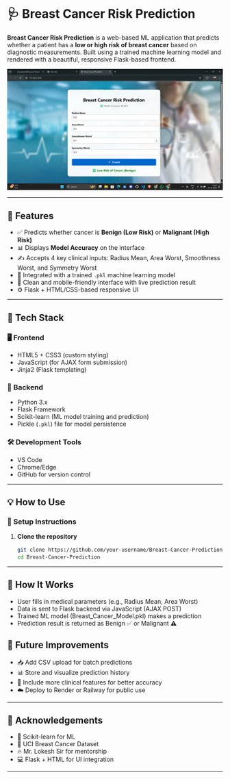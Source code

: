 # 🩺 Breast Cancer Risk Prediction

**Breast Cancer Risk Prediction** is a web-based ML application that predicts whether a patient has a **low or high risk of breast cancer** based on diagnostic measurements. Built using a trained machine learning model and rendered with a beautiful, responsive Flask-based frontend.

![Screenshot](Screenshot%202025-07-27%20150009.png)

---

## 🚀 Features

- ✅ Predicts whether cancer is **Benign (Low Risk)** or **Malignant (High Risk)**  
- 📊 Displays **Model Accuracy** on the interface  
- ✍️ Accepts 4 key clinical inputs: Radius Mean, Area Worst, Smoothness Worst, and Symmetry Worst  
- 🧠 Integrated with a trained `.pkl` machine learning model  
- 🎨 Clean and mobile-friendly interface with live prediction result  
- ⚙️ Flask + HTML/CSS-based responsive UI

---

## 🧪 Tech Stack

### 🖥️ Frontend
- HTML5 + CSS3 (custom styling)
- JavaScript (for AJAX form submission)
- Jinja2 (Flask templating)

### 🧠 Backend
- Python 3.x
- Flask Framework
- Scikit-learn (ML model training and prediction)
- Pickle (`.pkl`) file for model persistence

### 🛠 Development Tools
- VS Code
- Chrome/Edge
- GitHub for version control

---

## 💡 How to Use

### 🔧 Setup Instructions

1. **Clone the repository**
   ```bash
   git clone https://github.com/your-username/Breast-Cancer-Prediction.git
   cd Breast-Cancer-Prediction

---

## 🧠 How It Works
- User fills in medical parameters (e.g., Radius Mean, Area Worst)
- Data is sent to Flask backend via JavaScript (AJAX POST)
- Trained ML model (Breast_Cancer_Model.pkl) makes a prediction
- Prediction result is returned as Benign ✅ or Malignant ⚠️

## 🔮 Future Improvements
- 📥 Add CSV upload for batch predictions
- 📊 Store and visualize prediction history
- 🧬 Include more clinical features for better accuracy
- ☁️ Deploy to Render or Railway for public use

---

## 🙌 Acknowledgements
- 🧠 Scikit-learn for ML
- 🧪 UCI Breast Cancer Dataset
- 🔥 Mr. Lokesh Sir for mentorship
- 💻 Flask + HTML for UI integration

---